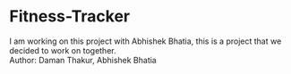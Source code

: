 # Fitness-Tracker
I am working on this project with Abhishek Bhatia, this is a project that we decided to work on together.
<br> Author: Daman Thakur, Abhishek Bhatia
